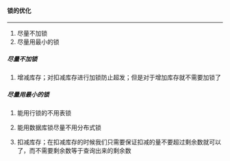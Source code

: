 #### 锁的优化

---

1. 尽量不加锁
2. 尽量用最小的锁

##### 尽量不加锁

1. 增减库存；对扣减库存进行加锁防止超发；但是对于增加库存就不需要加锁了

##### 尽量用最小的锁

1. 能用行锁的不用表锁

2. 能用数据库锁尽量不用分布式锁

3. 扣减库存；在扣减库存的时候我们只需要保证扣减的量不要超过剩余数就可以了，而不需要剩余数等于查询出来的剩余数

   